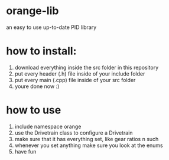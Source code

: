 # orange-lib
an easy to use up-to-date PID library

# how to install:
1. download everything inside the src folder in this repository
2. put every header (.h) file inside of your include folder
3. put every main (.cpp) file inside of your src folder
4. youre done now :)

# how to use
1. include namespace orange
2. use the Drivetrain class to configure a Drivetrain
3. make sure that it has everything set, like gear ratios n such
4. whenever you set anything make sure you look at the enums
5. have fun
